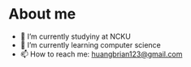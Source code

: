 # About me

- 🔭 I’m currently studyiny at NCKU
- 🌱 I’m currently learning computer science
- 📫 How to reach me: huangbrian123@gmail.com
